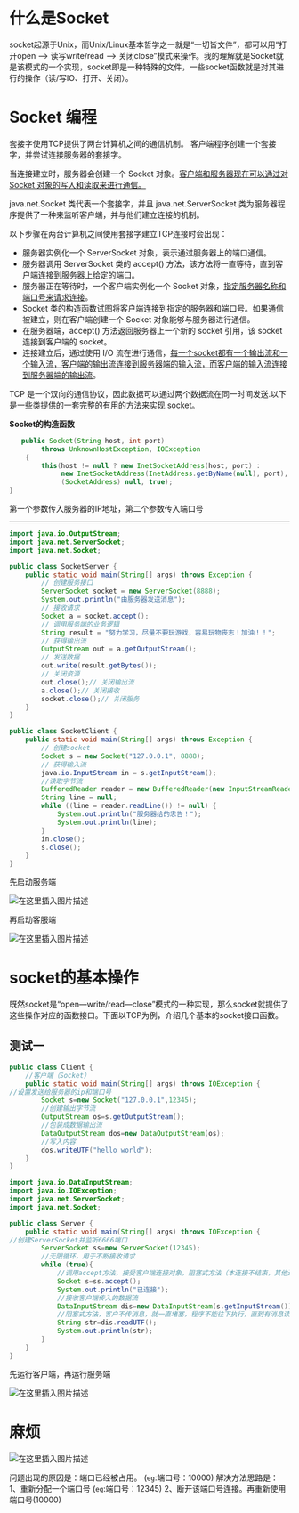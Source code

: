 # 什么是Socket 

socket起源于Unix，而Unix/Linux基本哲学之一就是“一切皆文件”，都可以用“打开open –> 读写write/read –> 关闭close”模式来操作。我的理解就是Socket就是该模式的一个实现，socket即是一种特殊的文件，一些socket函数就是对其进行的操作（读/写IO、打开、关闭）。 

# Socket 编程

套接字使用TCP提供了两台计算机之间的通信机制。 客户端程序创建一个套接字，并尝试连接服务器的套接字。

当连接建立时，服务器会创建一个 Socket 对象。<u>客户端和服务器现在可以通过对 Socket 对象的写入和读取来进行通信。</u>

java.net.Socket 类代表一个套接字，并且 java.net.ServerSocket 类为服务器程序提供了一种来监听客户端，并与他们建立连接的机制。

以下步骤在两台计算机之间使用套接字建立TCP连接时会出现：

- 服务器实例化一个 ServerSocket 对象，表示通过服务器上的端口通信。
- 服务器调用 ServerSocket 类的 accept() 方法，该方法将一直等待，直到客户端连接到服务器上给定的端口。
- 服务器正在等待时，一个客户端实例化一个 Socket 对象，<u>指定服务器名称和端口号来请求连接</u>。
- Socket 类的构造函数试图将客户端连接到指定的服务器和端口号。如果通信被建立，则在客户端创建一个 Socket 对象能够与服务器进行通信。
- 在服务器端，accept() 方法返回服务器上一个新的 socket 引用，该 socket 连接到客户端的 socket。
- 连接建立后，通过使用 I/O 流在进行通信，<u>每一个socket都有一个输出流和一个输入流，客户端的输出流连接到服务器端的输入流，而客户端的输入流连接到服务器端的输出流</u>。

TCP 是一个双向的通信协议，因此数据可以通过两个数据流在同一时间发送.以下是一些类提供的一套完整的有用的方法来实现 socket。

**Socket的构造函数**

```java
   public Socket(String host, int port)
        throws UnknownHostException, IOException
    {
        this(host != null ? new InetSocketAddress(host, port) :
             new InetSocketAddress(InetAddress.getByName(null), port),
             (SocketAddress) null, true);
}
```

第一个参数传入服务器的IP地址，第二个参数传入端口号

---



```java
import java.io.OutputStream;
import java.net.ServerSocket;
import java.net.Socket;

public class SocketServer {
    public static void main(String[] args) throws Exception {
        // 创建服务接口
        ServerSocket socket = new ServerSocket(8888);
        System.out.println("由服务器发送消息");
        // 接收请求
        Socket a = socket.accept();
        // 调用服务端的业务逻辑
        String result = "努力学习，尽量不要玩游戏，容易玩物丧志！加油！！";
        // 获得输出流
        OutputStream out = a.getOutputStream();
        // 发送数据
        out.write(result.getBytes());
        // 关闭资源
        out.close();// 关闭输出流
        a.close();// 关闭接收
        socket.close();// 关闭服务
    }
}
```

```java
public class SocketClient {
    public static void main(String[] args) throws Exception {
        // 创建socket
        Socket s = new Socket("127.0.0.1", 8888);
        // 获得输入流
        java.io.InputStream in = s.getInputStream();
        //读取字节流
        BufferedReader reader = new BufferedReader(new InputStreamReader(in));
        String line = null;
        while ((line = reader.readLine()) != null) {
            System.out.println("服务器给的忠告！");
            System.out.println(line);
        }
        in.close();
        s.close();
    }
}
```

先启动服务端

![在这里插入图片描述](https://img-blog.csdnimg.cn/20191127195107351.png)

再启动客服端

![在这里插入图片描述](https://img-blog.csdnimg.cn/20191127195204481.png)

# socket的基本操作 

既然socket是“open—write/read—close”模式的一种实现，那么socket就提供了这些操作对应的函数接口。下面以TCP为例，介绍几个基本的socket接口函数。 

## 测试一

```java
public class Client {
    //客户端（Socket）
    public static void main(String[] args) throws IOException {
//设置发送给服务器的ip和端口号
        Socket s=new Socket("127.0.0.1",12345);
        //创建输出字节流
        OutputStream os=s.getOutputStream();
        //包装成数据输出流
        DataOutputStream dos=new DataOutputStream(os);
        //写入内容
        dos.writeUTF("hello world");
    }
}
```

```java
import java.io.DataInputStream;
import java.io.IOException;
import java.net.ServerSocket;
import java.net.Socket;

public class Server {
    public static void main(String[] args) throws IOException {
//创建ServerSocket并监听6666端口
        ServerSocket ss=new ServerSocket(12345);
        //无限循环，用于不断接收请求
        while (true){
            //调用accept方法，接受客户端连接对象，阻塞式方法（本连接不结束，其他连接无法被占用）
            Socket s=ss.accept();
            System.out.println("已连接");
            //接收客户端传入的数据流
            DataInputStream dis=new DataInputStream(s.getInputStream());
            //阻塞式方法，客户不传消息，就一直堵塞，程序不能往下执行，直到有消息读入
            String str=dis.readUTF();
            System.out.println(str);
        }
    }
}
```

先运行客户端，再运行服务端

![在这里插入图片描述](https://img-blog.csdnimg.cn/20191127192746140.png)





# 麻烦

![在这里插入图片描述](https://img-blog.csdnimg.cn/20191127192401914.png)

问题出现的原因是：端口已经被占用。 (`eg`:端口号：10000)
解决方法思路是：
1、重新分配一个端口号 (`eg`:端口号：12345)
2、断开该端口号连接。再重新使用端口号(10000) 


